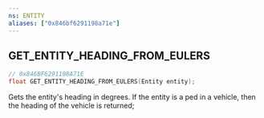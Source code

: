```yaml
---
ns: ENTITY
aliases: ["0x846bf6291198a71e"]
---
```

## GET_ENTITY_HEADING_FROM_EULERS

```c
// 0x846BF6291198A71E
float GET_ENTITY_HEADING_FROM_EULERS(Entity entity);
```

Gets the entity's heading in degrees. If the entity is a ped in a vehicle, then the heading of the vehicle is returned;

